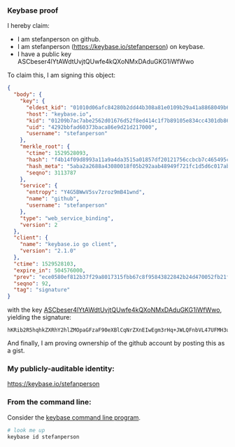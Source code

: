 ### Keybase proof

I hereby claim:

  * I am stefanperson on github.
  * I am stefanperson (https://keybase.io/stefanperson) on keybase.
  * I have a public key ASCbeser4lYtAWdtUvjtQUwfe4kQXoNMxDAduGKG1iWfWwo

To claim this, I am signing this object:

```json
{
  "body": {
    "key": {
      "eldest_kid": "01010d06afc84280b2dd44b308a81e0109b29a41a8868049b62ce68cce8bd12b03e70a",
      "host": "keybase.io",
      "kid": "01209b7ac7abe2562d01676d52f8ed414c1f7b89105e834cc4301db86286d6259f5b0a",
      "uid": "4292bbfad60373baca86e9d21d217000",
      "username": "stefanperson"
    },
    "merkle_root": {
      "ctime": 1529528093,
      "hash": "f4b14f09d8993a11a9a4da3515a01857df20121756ccbcb7c465495cfe5a7e8051d7c1c405bf79584437f3b77416d1005303124bccf86f77bb1d5a8724ce237d",
      "hash_meta": "5aba2a2688a43080018f05b292aab48949f721fc1d5d6c017abd5708a22e6069",
      "seqno": 3113787
    },
    "service": {
      "entropy": "Y4G5BWwV5sv7zroz9mB41wnd",
      "name": "github",
      "username": "stefanperson"
    },
    "type": "web_service_binding",
    "version": 2
  },
  "client": {
    "name": "keybase.io go client",
    "version": "2.1.0"
  },
  "ctime": 1529528103,
  "expire_in": 504576000,
  "prev": "ece0580ef812b37f29a8017315fbb67c8f95843822842b24d470052fb21f9e8b",
  "seqno": 92,
  "tag": "signature"
}
```

with the key [ASCbeser4lYtAWdtUvjtQUwfe4kQXoNMxDAduGKG1iWfWwo](https://keybase.io/stefanperson), yielding the signature:

```
hKRib2R5hqhkZXRhY2hlZMOpaGFzaF90eXBlCqNrZXnEIwEgm3rHq+JWLQFnbVL47UFMH3uJEF6DTMQwHbhihtYln1sKp3BheWxvYWTESpcCXMQg7OBYDvgSs38pqAFzFfu2fI+VhDgihCsk1HAFL7IfnovEIJHexeiQ83T8aXDowPT5QZ6z0ym1UPVcUmv2ZOAAGn/yAgHCo3NpZ8RAKpTtCkaAQLHX4IbXijcAoTLFgdcVGSWNtPO9RMA5K2LGEOhcKU5G8q5slkF7j0UBZFeVNzDJO/fgg7EQEd5cB6hzaWdfdHlwZSCkaGFzaIKkdHlwZQildmFsdWXEIBrJpUVqYqMMMPTWMRkt4gRPJwMcYWUhs8/R5Y4d4Mguo3RhZ80CAqd2ZXJzaW9uAQ==

```

And finally, I am proving ownership of the github account by posting this as a gist.

### My publicly-auditable identity:

https://keybase.io/stefanperson

### From the command line:

Consider the [keybase command line program](https://keybase.io/download).

```bash
# look me up
keybase id stefanperson
```

